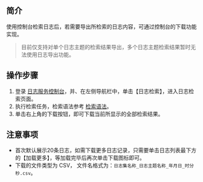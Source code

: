 

## 简介

 使用控制台检索日志后，若需要导出所检索的日志内容，可通过控制台的下载功能实现。 

>目前仅支持对单个日志主题的检索结果导出，多个日志主题检索结果暂时无法使用日志导出功能。

## 操作步骤

1. 登录 [日志服务控制台](https://console.cloud.tencent.com/cls)，并、在左侧导航栏中，单击【日志检索】，进入日志检索页面。
2. 执行检索任务，检索语法参考 [检索语法](https://intl.cloud.tencent.com/document/product/614/30439)。
3. 单击右上角的下载按钮，即可下载当前所显示的全部检索结果。
<!--![](https://main.qcloudimg.com/raw/5bb5f0f1ff3d0d4f435a27be6a3bbc57.jpg)-->

## 注意事项

- 首次默认展示20条日志，如需下载更多日志记录，只需要单击日志列表最下方的【加载更多】，等加载完毕后再次单击下载图标即可。
- 下载的文件类型为 CSV， 文件名格式为：`日志集名称_日志主题名称_年月日_时分秒.csv`。
<!--![](https://main.qcloudimg.com/raw/60201118539fca2af0818e4da8100ad7.jpg)-->
